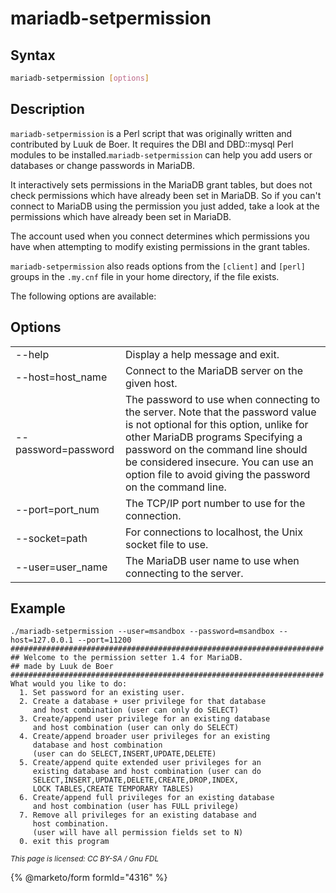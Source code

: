 # mariadb-setpermission

## Syntax

```bash
mariadb-setpermission [options]
```

## Description

`mariadb-setpermission` is a Perl script that was originally written and contributed by Luuk de Boer. It requires the DBI and DBD::mysql Perl modules to be installed.`mariadb-setpermission` can help you add users or databases or change passwords in MariaDB.

It interactively sets permissions in the MariaDB grant tables, but does not check permissions which have already been set in MariaDB. So if you can't connect to MariaDB using the permission you just added, take a look at the permissions which have already been set in MariaDB.

The account used when you connect determines which permissions you have when attempting to modify existing permissions in the grant tables.

`mariadb-setpermission` also reads options from the `[client]` and `[perl]` groups in the `.my.cnf` file in your home directory, if the file exists.

The following options are available:

## Options

|                     |                                                                                                                                                                                                                                                                                                          |
| ------------------- | -------------------------------------------------------------------------------------------------------------------------------------------------------------------------------------------------------------------------------------------------------------------------------------------------------- |
| --help              | Display a help message and exit.                                                                                                                                                                                                                                                                         |
| --host=host\_name   | Connect to the MariaDB server on the given host.                                                                                                                                                                                                                                                         |
| --password=password | The password to use when connecting to the server. Note that the password value is not optional for this option, unlike for other MariaDB programs Specifying a password on the command line should be considered insecure. You can use an option file to avoid giving the password on the command line. |
| --port=port\_num    | The TCP/IP port number to use for the connection.                                                                                                                                                                                                                                                        |
| --socket=path       | For connections to localhost, the Unix socket file to use.                                                                                                                                                                                                                                               |
| --user=user\_name   | The MariaDB user name to use when connecting to the server.                                                                                                                                                                                                                                              |

## Example

```
./mariadb-setpermission --user=msandbox --password=msandbox --host=127.0.0.1 --port=11200
######################################################################
## Welcome to the permission setter 1.4 for MariaDB.
## made by Luuk de Boer
######################################################################
What would you like to do:
  1. Set password for an existing user.
  2. Create a database + user privilege for that database
     and host combination (user can only do SELECT)
  3. Create/append user privilege for an existing database
     and host combination (user can only do SELECT)
  4. Create/append broader user privileges for an existing
     database and host combination
     (user can do SELECT,INSERT,UPDATE,DELETE)
  5. Create/append quite extended user privileges for an
     existing database and host combination (user can do
     SELECT,INSERT,UPDATE,DELETE,CREATE,DROP,INDEX,
     LOCK TABLES,CREATE TEMPORARY TABLES)
  6. Create/append full privileges for an existing database
     and host combination (user has FULL privilege)
  7. Remove all privileges for an existing database and
     host combination.
     (user will have all permission fields set to N)
  0. exit this program
```

<sub>_This page is licensed: CC BY-SA / Gnu FDL_</sub>

{% @marketo/form formId="4316" %}
